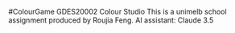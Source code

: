 #ColourGame
GDES20002 Colour Studio 
This is a unimelb school assignment produced by Roujia Feng. 
AI assistant: Claude 3.5
